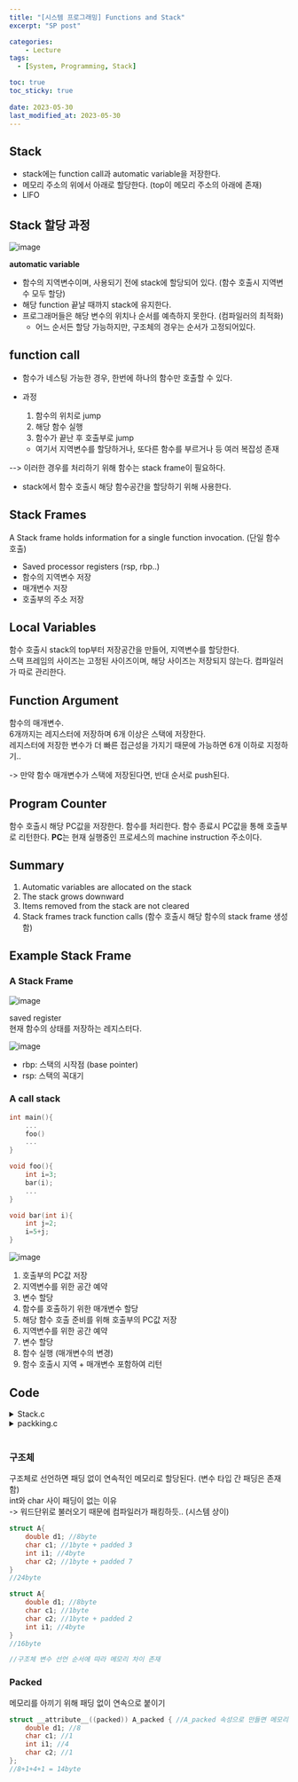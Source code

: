 ```yaml
---
title: "[시스템 프로그래밍] Functions and Stack"
excerpt: "SP post"

categories:
    - Lecture
tags:
  - [System, Programming, Stack]

toc: true
toc_sticky: true
 
date: 2023-05-30
last_modified_at: 2023-05-30
---
```


## Stack
- stack에는 function call과 automatic variable을 저장한다.  
- 메모리 주소의 위에서 아래로 할당한다. (top이 메모리 주소의 아래에 존재)  
- LIFO


## Stack 할당 과정
![image](https://github.com/ssoxong/ssoxong.github.io/assets/112956015/68dcd30f-9c3c-408e-ab64-2c2ebe8a73b6)


**automatic variable**  
- 함수의 지역변수이며, 사용되기 전에 stack에 할당되어 있다. (함수 호출시 지역변수 모두 할당)
- 해당 function 끝날 때까지 stack에 유지한다. 
- 프로그래머들은 해당 변수의 위치나 순서를 예측하지 못한다. (컴파일러의 최적화)
    - 어느 순서든 할당 가능하지만, 구조체의 경우는 순서가 고정되어있다. 

## function call
- 함수가 네스팅 가능한 경우, 한번에 하나의 함수만 호출할 수 있다.

- 과정
    1. 함수의 위치로 jump
    2. 해당 함수 실행
    3. 함수가 끝난 후 호출부로 jump
    - 여기서 지역변수를 할당하거나, 또다른 함수를 부르거나 등 여러 복잡성 존재

--> 이러한 경우를 처리하기 위해 함수는 stack frame이 필요하다.  
- stack에서 함수 호출시 해당 함수공간을 할당하기 위해 사용한다.  

## Stack Frames
A Stack frame holds information for a single function invocation. (단일 함수 호출)
- Saved processor registers (rsp, rbp..)
- 함수의 지역변수 저장
- 매개변수 저장
- 호출부의 주소 저장

## Local Variables
함수 호출시 stack의 top부터 저장공간을 만들어, 지역변수를 할당한다.  
스택 프레임의 사이즈는 고정된 사이즈이며, 해당 사이즈는 저장되지 않는다. 컴파일러가 따로 관리한다. 

## Function Argument
함수의 매개변수.  
6개까지는 레지스터에 저장하며 6개 이상은 스택에 저장한다.   
레지스터에 저장한 변수가 더 빠른 접근성을 가지기 때문에 가능하면 6개 이하로 지정하기..  

-> 만약 함수 매개변수가 스택에 저장된다면, 반대 순서로 push된다. 

## Program Counter
함수 호출시 해당 PC값을 저장한다.
함수를 처리한다.
함수 종료시 PC값을 통해 호출부로 리턴한다. 
**PC**는 현재 실행중인 프로세스의 machine instruction 주소이다. 

## Summary
1. Automatic variables are allocated on the stack
2. The stack grows downward
3. Items removed from the stack are not cleared
4. Stack frames track function calls (함수 호출시 해당 함수의 stack frame 생성함)

## Example Stack Frame
### A Stack Frame
![image](https://github.com/ssoxong/ssoxong.github.io/assets/112956015/4525a18f-6ec7-4fa2-8a66-c48f671887e9)

saved register  
현재 함수의 상태를 저장하는 레지스터다.  

![image](https://github.com/ssoxong/ssoxong.github.io/assets/112956015/b0542f40-4ca4-4794-ad06-361b6fbccec7)


- rbp: 스택의 시작점 (base pointer)
- rsp: 스택의 꼭대기

### A call stack

```c
int main(){
    ...
    foo()
    ...
}

void foo(){
    int i=3;
    bar(i);
    ...
}

void bar(int i){
    int j=2;
    i=5+j;
}
```

![image](https://github.com/ssoxong/ssoxong.github.io/assets/112956015/d1e4c423-5dd3-4c0b-9e67-ddffc860d22c)


1. 호출부의 PC값 저장
2. 지역변수를 위한 공간 예약
3. 변수 할당
4. 함수를 호출하기 위한 매개변수 할당
5. 해당 함수 호출 준비를 위해 호출부의 PC값 저장
6. 지역변수를 위한 공간 예약
7. 변수 할당
8. 함수 실행 (매개변수의 변경)
9. 함수 호출시 지역 + 매개변수 포함하여 리턴

## Code

<details>
<summary>Stack.c</summary>
<div markdown = "1">

<div class = "colorscripter-code" style="color:#f0f0f0;font-family:Consolas, 'Liberation Mono', Menlo, Courier, monospace !important; position:relative !important;overflow:auto"><table class="colorscripter-code-table" style="margin:0;padding:0;border:none;background-color:#272727;border-radius:4px;" cellspacing="0" cellpadding="0"><tr><td style="padding:6px;border-right:2px solid #4f4f4f"><div style="margin:0;padding:0;word-break:normal;text-align:right;color:#aaa;font-family:Consolas, 'Liberation Mono', Menlo, Courier, monospace !important;line-height:130%"><div style="line-height:130%">1</div><div style="line-height:130%">2</div><div style="line-height:130%">3</div><div style="line-height:130%">4</div><div style="line-height:130%">5</div><div style="line-height:130%">6</div><div style="line-height:130%">7</div><div style="line-height:130%">8</div><div style="line-height:130%">9</div><div style="line-height:130%">10</div><div style="line-height:130%">11</div><div style="line-height:130%">12</div><div style="line-height:130%">13</div><div style="line-height:130%">14</div><div style="line-height:130%">15</div><div style="line-height:130%">16</div><div style="line-height:130%">17</div><div style="line-height:130%">18</div><div style="line-height:130%">19</div><div style="line-height:130%">20</div><div style="line-height:130%">21</div><div style="line-height:130%">22</div><div style="line-height:130%">23</div><div style="line-height:130%">24</div><div style="line-height:130%">25</div><div style="line-height:130%">26</div><div style="line-height:130%">27</div><div style="line-height:130%">28</div><div style="line-height:130%">29</div><div style="line-height:130%">30</div><div style="line-height:130%">31</div><div style="line-height:130%">32</div><div style="line-height:130%">33</div><div style="line-height:130%">34</div><div style="line-height:130%">35</div><div style="line-height:130%">36</div><div style="line-height:130%">37</div><div style="line-height:130%">38</div><div style="line-height:130%">39</div><div style="line-height:130%">40</div><div style="line-height:130%">41</div><div style="line-height:130%">42</div><div style="line-height:130%">43</div><div style="line-height:130%">44</div><div style="line-height:130%">45</div><div style="line-height:130%">46</div><div style="line-height:130%">47</div><div style="line-height:130%">48</div><div style="line-height:130%">49</div><div style="line-height:130%">50</div><div style="line-height:130%">51</div><div style="line-height:130%">52</div><div style="line-height:130%">53</div><div style="line-height:130%">54</div><div style="line-height:130%">55</div><div style="line-height:130%">56</div><div style="line-height:130%">57</div><div style="line-height:130%">58</div><div style="line-height:130%">59</div><div style="line-height:130%">60</div><div style="line-height:130%">61</div><div style="line-height:130%">62</div><div style="line-height:130%">63</div><div style="line-height:130%">64</div><div style="line-height:130%">65</div><div style="line-height:130%">66</div><div style="line-height:130%">67</div><div style="line-height:130%">68</div><div style="line-height:130%">69</div><div style="line-height:130%">70</div><div style="line-height:130%">71</div><div style="line-height:130%">72</div><div style="line-height:130%">73</div><div style="line-height:130%">74</div><div style="line-height:130%">75</div><div style="line-height:130%">76</div><div style="line-height:130%">77</div><div style="line-height:130%">78</div><div style="line-height:130%">79</div><div style="line-height:130%">80</div><div style="line-height:130%">81</div><div style="line-height:130%">82</div><div style="line-height:130%">83</div><div style="line-height:130%">84</div><div style="line-height:130%">85</div><div style="line-height:130%">86</div><div style="line-height:130%">87</div><div style="line-height:130%">88</div><div style="line-height:130%">89</div><div style="line-height:130%">90</div><div style="line-height:130%">91</div><div style="line-height:130%">92</div><div style="line-height:130%">93</div><div style="line-height:130%">94</div><div style="line-height:130%">95</div><div style="line-height:130%">96</div><div style="line-height:130%">97</div><div style="line-height:130%">98</div><div style="line-height:130%">99</div><div style="line-height:130%">100</div><div style="line-height:130%">101</div><div style="line-height:130%">102</div><div style="line-height:130%">103</div><div style="line-height:130%">104</div><div style="line-height:130%">105</div><div style="line-height:130%">106</div><div style="line-height:130%">107</div><div style="line-height:130%">108</div><div style="line-height:130%">109</div><div style="line-height:130%">110</div><div style="line-height:130%">111</div><div style="line-height:130%">112</div><div style="line-height:130%">113</div><div style="line-height:130%">114</div><div style="line-height:130%">115</div><div style="line-height:130%">116</div><div style="line-height:130%">117</div><div style="line-height:130%">118</div><div style="line-height:130%">119</div><div style="line-height:130%">120</div><div style="line-height:130%">121</div><div style="line-height:130%">122</div><div style="line-height:130%">123</div><div style="line-height:130%">124</div><div style="line-height:130%">125</div></div></td><td style="padding:6px 0;text-align:left"><div style="margin:0;padding:0;color:#f0f0f0;font-family:Consolas, 'Liberation Mono', Menlo, Courier, monospace !important;line-height:130%"><div style="padding:0 6px; white-space:pre; line-height:130%"><span style="color:#0086b3">#include</span>&nbsp;<span style="color:#aaffaa"></span><span style="color:#ff3399">&lt;</span>stdio.h<span style="color:#aaffaa"></span><span style="color:#ff3399">&gt;</span></div><div style="padding:0 6px; white-space:pre; line-height:130%">&nbsp;</div><div style="padding:0 6px; white-space:pre; line-height:130%"><span style="color:#999999">//&nbsp;size&nbsp;is&nbsp;8,&nbsp;4&nbsp;+&nbsp;1,&nbsp;then&nbsp;round&nbsp;to&nbsp;multiple&nbsp;of&nbsp;4&nbsp;(int's&nbsp;size),</span></div><div style="padding:0 6px; white-space:pre; line-height:130%"><span style="color:#ff3399">struct</span>&nbsp;stu_a&nbsp;{</div><div style="padding:0 6px; white-space:pre; line-height:130%">&nbsp;&nbsp;&nbsp;&nbsp;<span style="color:#4be6fa">int</span>&nbsp;i;&nbsp;<span style="color:#999999">//&nbsp;4&nbsp;bytes</span></div><div style="padding:0 6px; white-space:pre; line-height:130%">&nbsp;&nbsp;&nbsp;&nbsp;<span style="color:#4be6fa">char</span>&nbsp;c;&nbsp;<span style="color:#999999">//&nbsp;1&nbsp;byte</span></div><div style="padding:0 6px; white-space:pre; line-height:130%">&nbsp;&nbsp;&nbsp;&nbsp;<span style="color:#999999">//&nbsp;char&nbsp;pad[3];&nbsp;//&nbsp;3&nbsp;bytes&nbsp;padding</span></div><div style="padding:0 6px; white-space:pre; line-height:130%">};</div><div style="padding:0 6px; white-space:pre; line-height:130%">&nbsp;</div><div style="padding:0 6px; white-space:pre; line-height:130%"><span style="color:#999999">//&nbsp;size&nbsp;is&nbsp;16,&nbsp;8&nbsp;+&nbsp;1,&nbsp;then&nbsp;round&nbsp;to&nbsp;multiple&nbsp;of&nbsp;8&nbsp;(long's&nbsp;size),</span></div><div style="padding:0 6px; white-space:pre; line-height:130%"><span style="color:#ff3399">struct</span>&nbsp;stu_b&nbsp;{</div><div style="padding:0 6px; white-space:pre; line-height:130%">&nbsp;&nbsp;&nbsp;&nbsp;<span style="color:#4be6fa">long</span>&nbsp;l;&nbsp;<span style="color:#999999">//&nbsp;8&nbsp;bytes</span></div><div style="padding:0 6px; white-space:pre; line-height:130%">&nbsp;&nbsp;&nbsp;&nbsp;<span style="color:#4be6fa">char</span>&nbsp;c;&nbsp;<span style="color:#999999">//&nbsp;1&nbsp;byte&nbsp;</span></div><div style="padding:0 6px; white-space:pre; line-height:130%">&nbsp;&nbsp;&nbsp;&nbsp;<span style="color:#999999">//&nbsp;char&nbsp;pad[7];&nbsp;//&nbsp;7&nbsp;bytes&nbsp;padding</span></div><div style="padding:0 6px; white-space:pre; line-height:130%">};</div><div style="padding:0 6px; white-space:pre; line-height:130%">&nbsp;</div><div style="padding:0 6px; white-space:pre; line-height:130%"><span style="color:#999999">//&nbsp;size&nbsp;is&nbsp;24,&nbsp;l&nbsp;need&nbsp;padding&nbsp;by&nbsp;4&nbsp;before&nbsp;it,&nbsp;then&nbsp;round&nbsp;to&nbsp;multiple&nbsp;of&nbsp;8&nbsp;(long's&nbsp;size),</span></div><div style="padding:0 6px; white-space:pre; line-height:130%"><span style="color:#ff3399">struct</span>&nbsp;stu_c&nbsp;{&nbsp;<span style="color:#999999">//가장&nbsp;큰&nbsp;long&nbsp;기준으로&nbsp;allignment&nbsp;(8byte)&nbsp;--&gt;&nbsp;변수&nbsp;선언&nbsp;위치가&nbsp;중요하다다</span></div><div style="padding:0 6px; white-space:pre; line-height:130%">&nbsp;&nbsp;&nbsp;&nbsp;<span style="color:#4be6fa">int</span>&nbsp;i;&nbsp;<span style="color:#999999">//&nbsp;4&nbsp;</span></div><div style="padding:0 6px; white-space:pre; line-height:130%">&nbsp;&nbsp;&nbsp;&nbsp;<span style="color:#999999">//&nbsp;char&nbsp;pad[4];&nbsp;//&nbsp;4&nbsp;bytes&nbsp;padding&nbsp;after&nbsp;int&nbsp;var</span></div><div style="padding:0 6px; white-space:pre; line-height:130%">&nbsp;&nbsp;&nbsp;&nbsp;<span style="color:#4be6fa">long</span>&nbsp;l;&nbsp;<span style="color:#999999">//&nbsp;8</span></div><div style="padding:0 6px; white-space:pre; line-height:130%">&nbsp;&nbsp;&nbsp;&nbsp;<span style="color:#4be6fa">char</span>&nbsp;c;&nbsp;<span style="color:#999999">//&nbsp;1</span></div><div style="padding:0 6px; white-space:pre; line-height:130%">&nbsp;&nbsp;&nbsp;&nbsp;<span style="color:#999999">//&nbsp;char&nbsp;pad[7];&nbsp;//&nbsp;7&nbsp;bytes&nbsp;padding</span></div><div style="padding:0 6px; white-space:pre; line-height:130%">};</div><div style="padding:0 6px; white-space:pre; line-height:130%">&nbsp;</div><div style="padding:0 6px; white-space:pre; line-height:130%"><span style="color:#999999">//&nbsp;size&nbsp;is&nbsp;16,&nbsp;8&nbsp;+&nbsp;4&nbsp;+&nbsp;1,&nbsp;then&nbsp;round&nbsp;to&nbsp;multiple&nbsp;of&nbsp;8&nbsp;(long's&nbsp;size),</span></div><div style="padding:0 6px; white-space:pre; line-height:130%"><span style="color:#ff3399">struct</span>&nbsp;stu_d&nbsp;{</div><div style="padding:0 6px; white-space:pre; line-height:130%">&nbsp;&nbsp;&nbsp;&nbsp;<span style="color:#4be6fa">long</span>&nbsp;l;&nbsp;<span style="color:#999999">//&nbsp;8&nbsp;</span></div><div style="padding:0 6px; white-space:pre; line-height:130%">&nbsp;&nbsp;&nbsp;&nbsp;<span style="color:#4be6fa">int</span>&nbsp;i;&nbsp;<span style="color:#999999">//&nbsp;4</span></div><div style="padding:0 6px; white-space:pre; line-height:130%">&nbsp;&nbsp;&nbsp;&nbsp;<span style="color:#4be6fa">char</span>&nbsp;c;&nbsp;<span style="color:#999999">//&nbsp;1</span></div><div style="padding:0 6px; white-space:pre; line-height:130%">&nbsp;&nbsp;&nbsp;&nbsp;<span style="color:#999999">//&nbsp;char&nbsp;pad[3];</span></div><div style="padding:0 6px; white-space:pre; line-height:130%">};</div><div style="padding:0 6px; white-space:pre; line-height:130%">&nbsp;</div><div style="padding:0 6px; white-space:pre; line-height:130%"><span style="color:#999999">//&nbsp;size&nbsp;is&nbsp;16,&nbsp;8&nbsp;+&nbsp;4&nbsp;+&nbsp;1,&nbsp;then&nbsp;round&nbsp;to&nbsp;multiple&nbsp;of&nbsp;8&nbsp;(double's&nbsp;size),</span></div><div style="padding:0 6px; white-space:pre; line-height:130%"><span style="color:#ff3399">struct</span>&nbsp;stu_e&nbsp;{</div><div style="padding:0 6px; white-space:pre; line-height:130%">&nbsp;&nbsp;&nbsp;&nbsp;<span style="color:#4be6fa">double</span>&nbsp;d;&nbsp;<span style="color:#999999">//&nbsp;8</span></div><div style="padding:0 6px; white-space:pre; line-height:130%">&nbsp;&nbsp;&nbsp;&nbsp;<span style="color:#4be6fa">int</span>&nbsp;i;&nbsp;<span style="color:#999999">//&nbsp;4</span></div><div style="padding:0 6px; white-space:pre; line-height:130%">&nbsp;&nbsp;&nbsp;&nbsp;<span style="color:#4be6fa">char</span>&nbsp;c;&nbsp;<span style="color:#999999">//&nbsp;1</span></div><div style="padding:0 6px; white-space:pre; line-height:130%">&nbsp;&nbsp;&nbsp;&nbsp;<span style="color:#999999">//&nbsp;char&nbsp;pad&nbsp;[3];</span></div><div style="padding:0 6px; white-space:pre; line-height:130%">};</div><div style="padding:0 6px; white-space:pre; line-height:130%">&nbsp;</div><div style="padding:0 6px; white-space:pre; line-height:130%"><span style="color:#999999">//&nbsp;size&nbsp;is&nbsp;24,&nbsp;d&nbsp;need&nbsp;align&nbsp;to&nbsp;8,&nbsp;then&nbsp;round&nbsp;to&nbsp;multiple&nbsp;of&nbsp;8&nbsp;(double's&nbsp;size),</span></div><div style="padding:0 6px; white-space:pre; line-height:130%"><span style="color:#ff3399">struct</span>&nbsp;stu_f&nbsp;{</div><div style="padding:0 6px; white-space:pre; line-height:130%">&nbsp;&nbsp;&nbsp;&nbsp;<span style="color:#4be6fa">int</span>&nbsp;i;&nbsp;<span style="color:#999999">//&nbsp;4</span></div><div style="padding:0 6px; white-space:pre; line-height:130%">&nbsp;&nbsp;&nbsp;&nbsp;<span style="color:#999999">//&nbsp;char&nbsp;pad[4];</span></div><div style="padding:0 6px; white-space:pre; line-height:130%">&nbsp;&nbsp;&nbsp;&nbsp;<span style="color:#4be6fa">double</span>&nbsp;d;&nbsp;<span style="color:#999999">//&nbsp;8</span></div><div style="padding:0 6px; white-space:pre; line-height:130%">&nbsp;&nbsp;&nbsp;&nbsp;<span style="color:#4be6fa">char</span>&nbsp;c;&nbsp;<span style="color:#999999">//&nbsp;1</span></div><div style="padding:0 6px; white-space:pre; line-height:130%">&nbsp;&nbsp;&nbsp;&nbsp;<span style="color:#999999">//&nbsp;char&nbsp;pad[7];</span></div><div style="padding:0 6px; white-space:pre; line-height:130%">};</div><div style="padding:0 6px; white-space:pre; line-height:130%">&nbsp;</div><div style="padding:0 6px; white-space:pre; line-height:130%"><span style="color:#999999">//&nbsp;size&nbsp;is&nbsp;4,</span></div><div style="padding:0 6px; white-space:pre; line-height:130%"><span style="color:#ff3399">struct</span>&nbsp;stu_g&nbsp;{</div><div style="padding:0 6px; white-space:pre; line-height:130%">&nbsp;&nbsp;&nbsp;&nbsp;<span style="color:#4be6fa">int</span>&nbsp;i;&nbsp;<span style="color:#999999">//4</span></div><div style="padding:0 6px; white-space:pre; line-height:130%">};</div><div style="padding:0 6px; white-space:pre; line-height:130%">&nbsp;</div><div style="padding:0 6px; white-space:pre; line-height:130%"><span style="color:#999999">//&nbsp;size&nbsp;is&nbsp;8,</span></div><div style="padding:0 6px; white-space:pre; line-height:130%"><span style="color:#ff3399">struct</span>&nbsp;stu_h&nbsp;{</div><div style="padding:0 6px; white-space:pre; line-height:130%">&nbsp;&nbsp;&nbsp;&nbsp;<span style="color:#4be6fa">long</span>&nbsp;l;&nbsp;<span style="color:#999999">//&nbsp;8</span></div><div style="padding:0 6px; white-space:pre; line-height:130%">};</div><div style="padding:0 6px; white-space:pre; line-height:130%">&nbsp;</div><div style="padding:0 6px; white-space:pre; line-height:130%"><span style="color:#999999">//&nbsp;test&nbsp;-&nbsp;padding&nbsp;within&nbsp;a&nbsp;single&nbsp;struct,&nbsp;실제&nbsp;스택에&nbsp;들어간&nbsp;주소</span></div><div style="padding:0 6px; white-space:pre; line-height:130%"><span style="color:#4be6fa">int</span>&nbsp;test_struct_padding()&nbsp;{</div><div style="padding:0 6px; white-space:pre; line-height:130%">&nbsp;&nbsp;&nbsp;&nbsp;<span style="color:#4be6fa">printf</span>(<span style="color:#ffd500">"구조체&nbsp;size\n"</span>);</div><div style="padding:0 6px; white-space:pre; line-height:130%">&nbsp;&nbsp;&nbsp;&nbsp;<span style="color:#4be6fa">printf</span>(<span style="color:#ffd500">"%s:&nbsp;%ld\n"</span>,&nbsp;<span style="color:#ffd500">"stu_a"</span>,&nbsp;<span style="color:#ff3399">sizeof</span>(<span style="color:#ff3399">struct</span>&nbsp;stu_a));</div><div style="padding:0 6px; white-space:pre; line-height:130%">&nbsp;&nbsp;&nbsp;&nbsp;<span style="color:#4be6fa">printf</span>(<span style="color:#ffd500">"%s:&nbsp;%ld\n"</span>,&nbsp;<span style="color:#ffd500">"stu_b"</span>,&nbsp;<span style="color:#ff3399">sizeof</span>(<span style="color:#ff3399">struct</span>&nbsp;stu_b));</div><div style="padding:0 6px; white-space:pre; line-height:130%">&nbsp;&nbsp;&nbsp;&nbsp;<span style="color:#4be6fa">printf</span>(<span style="color:#ffd500">"%s:&nbsp;%ld\n"</span>,&nbsp;<span style="color:#ffd500">"stu_c"</span>,&nbsp;<span style="color:#ff3399">sizeof</span>(<span style="color:#ff3399">struct</span>&nbsp;stu_c));</div><div style="padding:0 6px; white-space:pre; line-height:130%">&nbsp;&nbsp;&nbsp;&nbsp;<span style="color:#4be6fa">printf</span>(<span style="color:#ffd500">"%s:&nbsp;%ld\n"</span>,&nbsp;<span style="color:#ffd500">"stu_d"</span>,&nbsp;<span style="color:#ff3399">sizeof</span>(<span style="color:#ff3399">struct</span>&nbsp;stu_d));</div><div style="padding:0 6px; white-space:pre; line-height:130%">&nbsp;&nbsp;&nbsp;&nbsp;<span style="color:#4be6fa">printf</span>(<span style="color:#ffd500">"%s:&nbsp;%ld\n"</span>,&nbsp;<span style="color:#ffd500">"stu_e"</span>,&nbsp;<span style="color:#ff3399">sizeof</span>(<span style="color:#ff3399">struct</span>&nbsp;stu_e));</div><div style="padding:0 6px; white-space:pre; line-height:130%">&nbsp;&nbsp;&nbsp;&nbsp;<span style="color:#4be6fa">printf</span>(<span style="color:#ffd500">"%s:&nbsp;%ld\n"</span>,&nbsp;<span style="color:#ffd500">"stu_f"</span>,&nbsp;<span style="color:#ff3399">sizeof</span>(<span style="color:#ff3399">struct</span>&nbsp;stu_f));</div><div style="padding:0 6px; white-space:pre; line-height:130%">&nbsp;</div><div style="padding:0 6px; white-space:pre; line-height:130%">&nbsp;&nbsp;&nbsp;&nbsp;<span style="color:#4be6fa">printf</span>(<span style="color:#ffd500">"%s:&nbsp;%ld\n"</span>,&nbsp;<span style="color:#ffd500">"stu_g"</span>,&nbsp;<span style="color:#ff3399">sizeof</span>(<span style="color:#ff3399">struct</span>&nbsp;stu_g));</div><div style="padding:0 6px; white-space:pre; line-height:130%">&nbsp;&nbsp;&nbsp;&nbsp;<span style="color:#4be6fa">printf</span>(<span style="color:#ffd500">"%s:&nbsp;%ld\n"</span>,&nbsp;<span style="color:#ffd500">"stu_h"</span>,&nbsp;<span style="color:#ff3399">sizeof</span>(<span style="color:#ff3399">struct</span>&nbsp;stu_h));</div><div style="padding:0 6px; white-space:pre; line-height:130%">&nbsp;</div><div style="padding:0 6px; white-space:pre; line-height:130%">&nbsp;&nbsp;&nbsp;&nbsp;<span style="color:#ff3399">return</span>&nbsp;<span style="color:#c10aff">0</span>;</div><div style="padding:0 6px; white-space:pre; line-height:130%">}</div><div style="padding:0 6px; white-space:pre; line-height:130%">&nbsp;</div><div style="padding:0 6px; white-space:pre; line-height:130%"><span style="color:#999999">//&nbsp;test&nbsp;-&nbsp;address&nbsp;of&nbsp;struct,</span></div><div style="padding:0 6px; white-space:pre; line-height:130%">
<span style="color:#4be6fa">int</span>&nbsp;test_struct_address()&nbsp;{</div><div style="padding:0 6px; white-space:pre; line-height:130%">&nbsp;&nbsp;&nbsp;&nbsp;<span style="color:#4be6fa">printf</span>(<span style="color:#ffd500">"\n구조체&nbsp;주소\n"</span>);</div><div style="padding:0 6px; white-space:pre; line-height:130%">&nbsp;&nbsp;&nbsp;&nbsp;<span style="color:#4be6fa">printf</span>(<span style="color:#ffd500">"%s:&nbsp;%ld\n"</span>,&nbsp;<span style="color:#ffd500">"stu_g"</span>,&nbsp;<span style="color:#ff3399">sizeof</span>(<span style="color:#ff3399">struct</span>&nbsp;stu_g));</div><div style="padding:0 6px; white-space:pre; line-height:130%">&nbsp;&nbsp;&nbsp;&nbsp;<span style="color:#4be6fa">printf</span>(<span style="color:#ffd500">"%s:&nbsp;%ld\n"</span>,&nbsp;<span style="color:#ffd500">"stu_h"</span>,&nbsp;<span style="color:#ff3399">sizeof</span>(<span style="color:#ff3399">struct</span>&nbsp;stu_h));</div><div style="padding:0 6px; white-space:pre; line-height:130%">&nbsp;&nbsp;&nbsp;&nbsp;<span style="color:#4be6fa">printf</span>(<span style="color:#ffd500">"%s:&nbsp;%ld\n"</span>,&nbsp;<span style="color:#ffd500">"stu_f"</span>,&nbsp;<span style="color:#ff3399">sizeof</span>(<span style="color:#ff3399">struct</span>&nbsp;stu_f));</div><div style="padding:0 6px; white-space:pre; line-height:130%">&nbsp;</div><div style="padding:0 6px; white-space:pre; line-height:130%">&nbsp;&nbsp;&nbsp;&nbsp;<span style="color:#ff3399">struct</span>&nbsp;stu_g&nbsp;g;</div><div style="padding:0 6px; white-space:pre; line-height:130%">&nbsp;&nbsp;&nbsp;&nbsp;<span style="color:#ff3399">struct</span>&nbsp;stu_h&nbsp;h;</div><div style="padding:0 6px; white-space:pre; line-height:130%">&nbsp;&nbsp;&nbsp;&nbsp;<span style="color:#ff3399">struct</span>&nbsp;stu_f&nbsp;f1;</div><div style="padding:0 6px; white-space:pre; line-height:130%">&nbsp;&nbsp;&nbsp;&nbsp;<span style="color:#ff3399">struct</span>&nbsp;stu_f&nbsp;f2;</div><div style="padding:0 6px; white-space:pre; line-height:130%">&nbsp;&nbsp;&nbsp;&nbsp;<span style="color:#4be6fa">int</span>&nbsp;x&nbsp;<span style="color:#aaffaa"></span><span style="color:#ff3399">=</span>&nbsp;<span style="color:#c10aff">1</span>;</div><div style="padding:0 6px; white-space:pre; line-height:130%">&nbsp;&nbsp;&nbsp;&nbsp;<span style="color:#4be6fa">long</span>&nbsp;y&nbsp;<span style="color:#aaffaa"></span><span style="color:#ff3399">=</span>&nbsp;<span style="color:#c10aff">1</span>;</div><div style="padding:0 6px; white-space:pre; line-height:130%">&nbsp;</div><div style="padding:0 6px; white-space:pre; line-height:130%">&nbsp;&nbsp;&nbsp;&nbsp;<span style="color:#4be6fa">printf</span>(<span style="color:#ffd500">"address&nbsp;of&nbsp;%s:&nbsp;%p\n"</span>,&nbsp;<span style="color:#ffd500">"g"</span>,&nbsp;<span style="color:#aaffaa"></span><span style="color:#ff3399">&amp;</span>g);</div><div style="padding:0 6px; white-space:pre; line-height:130%">&nbsp;&nbsp;&nbsp;&nbsp;<span style="color:#4be6fa">printf</span>(<span style="color:#ffd500">"address&nbsp;of&nbsp;%s:&nbsp;%p\n"</span>,&nbsp;<span style="color:#ffd500">"h"</span>,&nbsp;<span style="color:#aaffaa"></span><span style="color:#ff3399">&amp;</span>h);</div><div style="padding:0 6px; white-space:pre; line-height:130%">&nbsp;&nbsp;&nbsp;&nbsp;<span style="color:#4be6fa">printf</span>(<span style="color:#ffd500">"address&nbsp;of&nbsp;%s:&nbsp;%p\n"</span>,&nbsp;<span style="color:#ffd500">"f1"</span>,&nbsp;<span style="color:#aaffaa"></span><span style="color:#ff3399">&amp;</span>f1);</div><div style="padding:0 6px; white-space:pre; line-height:130%">&nbsp;&nbsp;&nbsp;&nbsp;<span style="color:#4be6fa">printf</span>(<span style="color:#ffd500">"address&nbsp;of&nbsp;%s:&nbsp;%p\n"</span>,&nbsp;<span style="color:#ffd500">"f2"</span>,&nbsp;<span style="color:#aaffaa"></span><span style="color:#ff3399">&amp;</span>f2);</div><div style="padding:0 6px; white-space:pre; line-height:130%">&nbsp;&nbsp;&nbsp;&nbsp;<span style="color:#4be6fa">printf</span>(<span style="color:#ffd500">"address&nbsp;of&nbsp;%s:&nbsp;%p\n"</span>,&nbsp;<span style="color:#ffd500">"x"</span>,&nbsp;<span style="color:#aaffaa"></span><span style="color:#ff3399">&amp;</span>x);</div><div style="padding:0 6px; white-space:pre; line-height:130%">&nbsp;&nbsp;&nbsp;&nbsp;<span style="color:#4be6fa">printf</span>(<span style="color:#ffd500">"address&nbsp;of&nbsp;%s:&nbsp;%p\n"</span>,&nbsp;<span style="color:#ffd500">"y"</span>,&nbsp;<span style="color:#aaffaa"></span><span style="color:#ff3399">&amp;</span>y);</div><div style="padding:0 6px; white-space:pre; line-height:130%">&nbsp;</div><div style="padding:0 6px; white-space:pre; line-height:130%">&nbsp;&nbsp;&nbsp;&nbsp;<span style="color:#999999">//&nbsp;g&nbsp;is&nbsp;only&nbsp;4&nbsp;bytes&nbsp;itself,&nbsp;but&nbsp;distance&nbsp;to&nbsp;next&nbsp;struct&nbsp;is&nbsp;16&nbsp;bytes(on&nbsp;64&nbsp;bit&nbsp;system)&nbsp;or&nbsp;8&nbsp;bytes(on&nbsp;32&nbsp;bit&nbsp;system),</span></div><div style="padding:0 6px; white-space:pre; line-height:130%">&nbsp;&nbsp;&nbsp;&nbsp;<span style="color:#4be6fa">printf</span>(<span style="color:#ffd500">"space&nbsp;between&nbsp;%s&nbsp;and&nbsp;%s:&nbsp;%ld\n"</span>,&nbsp;<span style="color:#ffd500">"g"</span>,&nbsp;<span style="color:#ffd500">"h"</span>,&nbsp;(<span style="color:#4be6fa">long</span>)(<span style="color:#aaffaa"></span><span style="color:#ff3399">&amp;</span>h)&nbsp;<span style="color:#aaffaa"></span><span style="color:#ff3399">-</span>&nbsp;(<span style="color:#4be6fa">long</span>)(<span style="color:#aaffaa"></span><span style="color:#ff3399">&amp;</span>g));</div><div style="padding:0 6px; white-space:pre; line-height:130%">&nbsp;</div><div style="padding:0 6px; white-space:pre; line-height:130%">&nbsp;&nbsp;&nbsp;&nbsp;<span style="color:#999999">//&nbsp;h&nbsp;is&nbsp;only&nbsp;8&nbsp;bytes&nbsp;itself,&nbsp;but&nbsp;distance&nbsp;to&nbsp;next&nbsp;struct&nbsp;is&nbsp;16&nbsp;bytes(on&nbsp;64&nbsp;bit&nbsp;system)&nbsp;or&nbsp;8&nbsp;bytes(on&nbsp;32&nbsp;bit&nbsp;system),</span></div><div style="padding:0 6px; white-space:pre; line-height:130%">&nbsp;&nbsp;&nbsp;&nbsp;<span style="color:#4be6fa">printf</span>(<span style="color:#ffd500">"space&nbsp;between&nbsp;%s&nbsp;and&nbsp;%s:&nbsp;%ld\n"</span>,&nbsp;<span style="color:#ffd500">"h"</span>,&nbsp;<span style="color:#ffd500">"f1"</span>,&nbsp;(<span style="color:#4be6fa">long</span>)(<span style="color:#aaffaa"></span><span style="color:#ff3399">&amp;</span>f1)&nbsp;<span style="color:#aaffaa"></span><span style="color:#ff3399">-</span>&nbsp;(<span style="color:#4be6fa">long</span>)(<span style="color:#aaffaa"></span><span style="color:#ff3399">&amp;</span>h));</div><div style="padding:0 6px; white-space:pre; line-height:130%">&nbsp;</div><div style="padding:0 6px; white-space:pre; line-height:130%">&nbsp;&nbsp;&nbsp;&nbsp;<span style="color:#999999">//&nbsp;f1&nbsp;is&nbsp;only&nbsp;24&nbsp;bytes&nbsp;itself,&nbsp;but&nbsp;distance&nbsp;to&nbsp;next&nbsp;struct&nbsp;is&nbsp;32&nbsp;bytes(on&nbsp;64&nbsp;bit&nbsp;system)&nbsp;or&nbsp;24&nbsp;bytes(on&nbsp;32&nbsp;bit&nbsp;system),</span></div><div style="padding:0 6px; white-space:pre; line-height:130%">&nbsp;&nbsp;&nbsp;&nbsp;<span style="color:#4be6fa">printf</span>(<span style="color:#ffd500">"space&nbsp;between&nbsp;%s&nbsp;and&nbsp;%s:&nbsp;%ld\n"</span>,&nbsp;<span style="color:#ffd500">"f1"</span>,&nbsp;<span style="color:#ffd500">"f2"</span>,&nbsp;(<span style="color:#4be6fa">long</span>)(<span style="color:#aaffaa"></span><span style="color:#ff3399">&amp;</span>f2)&nbsp;<span style="color:#aaffaa"></span><span style="color:#ff3399">-</span>&nbsp;(<span style="color:#4be6fa">long</span>)(<span style="color:#aaffaa"></span><span style="color:#ff3399">&amp;</span>f1));</div><div style="padding:0 6px; white-space:pre; line-height:130%">&nbsp;</div><div style="padding:0 6px; white-space:pre; line-height:130%">&nbsp;&nbsp;&nbsp;&nbsp;<span style="color:#999999">//&nbsp;x&nbsp;is&nbsp;not&nbsp;a&nbsp;struct,&nbsp;and&nbsp;it&nbsp;reuse&nbsp;those&nbsp;empty&nbsp;space&nbsp;between&nbsp;structs,&nbsp;which&nbsp;exists&nbsp;due&nbsp;to&nbsp;padding,&nbsp;e.g&nbsp;between&nbsp;g&nbsp;&amp;&nbsp;h,</span></div><div style="padding:0 6px; white-space:pre; line-height:130%">&nbsp;&nbsp;&nbsp;&nbsp;<span style="color:#4be6fa">printf</span>(<span style="color:#ffd500">"space&nbsp;between&nbsp;%s&nbsp;and&nbsp;%s:&nbsp;%ld\n"</span>,&nbsp;<span style="color:#ffd500">"x"</span>,&nbsp;<span style="color:#ffd500">"f2"</span>,&nbsp;(<span style="color:#4be6fa">long</span>)(<span style="color:#aaffaa"></span><span style="color:#ff3399">&amp;</span>x)&nbsp;<span style="color:#aaffaa"></span><span style="color:#ff3399">-</span>&nbsp;(<span style="color:#4be6fa">long</span>)(<span style="color:#aaffaa"></span><span style="color:#ff3399">&amp;</span>f2));</div><div style="padding:0 6px; white-space:pre; line-height:130%">&nbsp;&nbsp;&nbsp;&nbsp;<span style="color:#4be6fa">printf</span>(<span style="color:#ffd500">"space&nbsp;between&nbsp;%s&nbsp;and&nbsp;%s:&nbsp;%ld\n"</span>,&nbsp;<span style="color:#ffd500">"g"</span>,&nbsp;<span style="color:#ffd500">"x"</span>,&nbsp;(<span style="color:#4be6fa">long</span>)(<span style="color:#aaffaa"></span><span style="color:#ff3399">&amp;</span>x)&nbsp;<span style="color:#aaffaa"></span><span style="color:#ff3399">-</span>&nbsp;(<span style="color:#4be6fa">long</span>)(<span style="color:#aaffaa"></span><span style="color:#ff3399">&amp;</span>g));</div><div style="padding:0 6px; white-space:pre; line-height:130%">&nbsp;</div><div style="padding:0 6px; white-space:pre; line-height:130%">&nbsp;&nbsp;&nbsp;&nbsp;<span style="color:#999999">//&nbsp;y&nbsp;is&nbsp;not&nbsp;a&nbsp;struct,&nbsp;and&nbsp;it&nbsp;reuse&nbsp;those&nbsp;empty&nbsp;space&nbsp;between&nbsp;structs,&nbsp;which&nbsp;exists&nbsp;due&nbsp;to&nbsp;padding,&nbsp;e.g&nbsp;between&nbsp;h&nbsp;&amp;&nbsp;f1,</span></div><div style="padding:0 6px; white-space:pre; line-height:130%">&nbsp;&nbsp;&nbsp;&nbsp;<span style="color:#4be6fa">printf</span>(<span style="color:#ffd500">"space&nbsp;between&nbsp;%s&nbsp;and&nbsp;%s:&nbsp;%ld\n"</span>,&nbsp;<span style="color:#ffd500">"x"</span>,&nbsp;<span style="color:#ffd500">"y"</span>,&nbsp;(<span style="color:#4be6fa">long</span>)(<span style="color:#aaffaa"></span><span style="color:#ff3399">&amp;</span>y)&nbsp;<span style="color:#aaffaa"></span><span style="color:#ff3399">-</span>&nbsp;(<span style="color:#4be6fa">long</span>)(<span style="color:#aaffaa"></span><span style="color:#ff3399">&amp;</span>x));</div><div style="padding:0 6px; white-space:pre; line-height:130%">&nbsp;&nbsp;&nbsp;&nbsp;<span style="color:#4be6fa">printf</span>(<span style="color:#ffd500">"space&nbsp;between&nbsp;%s&nbsp;and&nbsp;%s:&nbsp;%ld\n"</span>,&nbsp;<span style="color:#ffd500">"h"</span>,&nbsp;<span style="color:#ffd500">"y"</span>,&nbsp;(<span style="color:#4be6fa">long</span>)(<span style="color:#aaffaa"></span><span style="color:#ff3399">&amp;</span>y)&nbsp;<span style="color:#aaffaa"></span><span style="color:#ff3399">-</span>&nbsp;(<span style="color:#4be6fa">long</span>)(<span style="color:#aaffaa"></span><span style="color:#ff3399">&amp;</span>h));</div><div style="padding:0 6px; white-space:pre; line-height:130%">&nbsp;</div><div style="padding:0 6px; white-space:pre; line-height:130%">&nbsp;&nbsp;&nbsp;&nbsp;<span style="color:#ff3399">return</span>&nbsp;<span style="color:#c10aff">0</span>;</div><div style="padding:0 6px; white-space:pre; line-height:130%">}</div><div style="padding:0 6px; white-space:pre; line-height:130%">&nbsp;</div><div style="padding:0 6px; white-space:pre; line-height:130%"><span style="color:#4be6fa">int</span>&nbsp;main(<span style="color:#4be6fa">int</span>&nbsp;argc,&nbsp;<span style="color:#4be6fa">char</span>&nbsp;<span style="color:#aaffaa"></span><span style="color:#ff3399">*</span>&nbsp;argv[])&nbsp;{</div><div style="padding:0 6px; white-space:pre; line-height:130%">&nbsp;&nbsp;&nbsp;&nbsp;test_struct_padding();</div><div style="padding:0 6px; white-space:pre; line-height:130%">&nbsp;&nbsp;&nbsp;&nbsp;test_struct_address();</div><div style="padding:0 6px; white-space:pre; line-height:130%">&nbsp;</div><div style="padding:0 6px; white-space:pre; line-height:130%">&nbsp;&nbsp;&nbsp;&nbsp;<span style="color:#ff3399">return</span>&nbsp;<span style="color:#c10aff">0</span>;</div><div style="padding:0 6px; white-space:pre; line-height:130%">}</div><div style="padding:0 6px; white-space:pre; line-height:130%">&nbsp;</div><div style="padding:0 6px; white-space:pre; line-height:130%">&nbsp;</div></div><div style="text-align:right;margin-top:-13px;margin-right:5px;font-size:9px;font-style:italic"><a href="http://colorscripter.com/info#e" target="_blank" style="color:#4f4f4ftext-decoration:none">Colored by Color Scripter</a></div></td><td style="vertical-align:bottom;padding:0 2px 4px 0"><a href="http://colorscripter.com/info#e" target="_blank" style="text-decoration:none;color:white"><span style="font-size:9px;word-break:normal;background-color:#4f4f4f;color:white;border-radius:10px;padding:1px">cs</span></a></td></tr></table></div>

![image](https://github.com/ssoxong/ssoxong.github.io/assets/112956015/4b8bbdfd-5323-4d75-a75b-5fca11255c83)


</div>
</details>

<details>
<summary>packking.c</summary>
<div markdown="1">

<div class="colorscripter-code" style="color:#f0f0f0;font-family:Consolas, 'Liberation Mono', Menlo, Courier, monospace !important; position:relative !important;overflow:auto"><table class="colorscripter-code-table" style="margin:0;padding:0;border:none;background-color:#272727;border-radius:4px;" cellspacing="0" cellpadding="0"><tr><td style="padding:6px;border-right:2px solid #4f4f4f"><div style="margin:0;padding:0;word-break:normal;text-align:right;color:#aaa;font-family:Consolas, 'Liberation Mono', Menlo, Courier, monospace !important;line-height:130%"><div style="line-height:130%">1</div><div style="line-height:130%">2</div><div style="line-height:130%">3</div><div style="line-height:130%">4</div><div style="line-height:130%">5</div><div style="line-height:130%">6</div><div style="line-height:130%">7</div><div style="line-height:130%">8</div><div style="line-height:130%">9</div><div style="line-height:130%">10</div><div style="line-height:130%">11</div><div style="line-height:130%">12</div><div style="line-height:130%">13</div><div style="line-height:130%">14</div><div style="line-height:130%">15</div><div style="line-height:130%">16</div><div style="line-height:130%">17</div><div style="line-height:130%">18</div><div style="line-height:130%">19</div><div style="line-height:130%">20</div><div style="line-height:130%">21</div><div style="line-height:130%">22</div><div style="line-height:130%">23</div><div style="line-height:130%">24</div><div style="line-height:130%">25</div><div style="line-height:130%">26</div><div style="line-height:130%">27</div><div style="line-height:130%">28</div><div style="line-height:130%">29</div><div style="line-height:130%">30</div><div style="line-height:130%">31</div><div style="line-height:130%">32</div><div style="line-height:130%">33</div><div style="line-height:130%">34</div><div style="line-height:130%">35</div><div style="line-height:130%">36</div><div style="line-height:130%">37</div><div style="line-height:130%">38</div><div style="line-height:130%">39</div><div style="line-height:130%">40</div><div style="line-height:130%">41</div><div style="line-height:130%">42</div><div style="line-height:130%">43</div><div style="line-height:130%">44</div><div style="line-height:130%">45</div><div style="line-height:130%">46</div><div style="line-height:130%">47</div><div style="line-height:130%">48</div><div style="line-height:130%">49</div><div style="line-height:130%">50</div></div></td><td style="padding:6px 0;text-align:left"><div style="margin:0;padding:0;color:#f0f0f0;font-family:Consolas, 'Liberation Mono', Menlo, Courier, monospace !important;line-height:130%"><div style="padding:0 6px; white-space:pre; line-height:130%"><span style="color:#0086b3">#include</span>&nbsp;<span style="color:#aaffaa"></span><span style="color:#ff3399">&lt;</span>stdio.h<span style="color:#aaffaa"></span><span style="color:#ff3399">&gt;</span></div><div style="padding:0 6px; white-space:pre; line-height:130%"><span style="color:#999999">//#pragma&nbsp;pack(1)</span></div><div style="padding:0 6px; white-space:pre; line-height:130%">&nbsp;</div><div style="padding:0 6px; white-space:pre; line-height:130%"><span style="color:#ff3399">struct</span>&nbsp;A&nbsp;{&nbsp;<span style="color:#999999">//8byte&nbsp;맞춤</span></div><div style="padding:0 6px; white-space:pre; line-height:130%">&nbsp;&nbsp;&nbsp;&nbsp;<span style="color:#4be6fa">double</span>&nbsp;d1;&nbsp;</div><div style="padding:0 6px; white-space:pre; line-height:130%">&nbsp;&nbsp;&nbsp;&nbsp;<span style="color:#4be6fa">char</span>&nbsp;c1;&nbsp;<span style="color:#999999">//1,&nbsp;pad&nbsp;3&nbsp;//pad&nbsp;7</span></div><div style="padding:0 6px; white-space:pre; line-height:130%">&nbsp;&nbsp;&nbsp;&nbsp;<span style="color:#4be6fa">int</span>&nbsp;i1;<span style="color:#999999">//&nbsp;4&nbsp;//pad&nbsp;4&nbsp;--&gt;&nbsp;도&nbsp;가능하나&nbsp;컴파일러는&nbsp;c1,&nbsp;i1패킹한듯&nbsp;/&nbsp;워드단위로&nbsp;불러오니까&nbsp;..</span></div><div style="padding:0 6px; white-space:pre; line-height:130%">&nbsp;&nbsp;&nbsp;&nbsp;<span style="color:#4be6fa">char</span>&nbsp;c2;<span style="color:#999999">//1,&nbsp;pad&nbsp;7</span></div><div style="padding:0 6px; white-space:pre; line-height:130%">&nbsp;</div><div style="padding:0 6px; white-space:pre; line-height:130%">&nbsp;&nbsp;&nbsp;&nbsp;<span style="color:#999999">//&nbsp;double,&nbsp;char,&nbsp;char,&nbsp;int&nbsp;순서로&nbsp;선언하면&nbsp;16byte.&nbsp;char+char+2+int&nbsp;=&gt;&nbsp;8</span></div><div style="padding:0 6px; white-space:pre; line-height:130%">};</div><div style="padding:0 6px; white-space:pre; line-height:130%">&nbsp;</div><div style="padding:0 6px; white-space:pre; line-height:130%">&nbsp;</div><div style="padding:0 6px; white-space:pre; line-height:130%"><span style="color:#ff3399">struct</span>&nbsp;__attribute__((packed))&nbsp;A_packed&nbsp;{&nbsp;<span style="color:#999999">//A_packed&nbsp;속성으로&nbsp;만들면&nbsp;메모리&nbsp;아끼기</span></div><div style="padding:0 6px; white-space:pre; line-height:130%">&nbsp;&nbsp;&nbsp;&nbsp;<span style="color:#4be6fa">double</span>&nbsp;d1;&nbsp;&nbsp;</div><div style="padding:0 6px; white-space:pre; line-height:130%">&nbsp;&nbsp;&nbsp;&nbsp;<span style="color:#4be6fa">char</span>&nbsp;c1;&nbsp;&nbsp;&nbsp;&nbsp;</div><div style="padding:0 6px; white-space:pre; line-height:130%">&nbsp;&nbsp;&nbsp;&nbsp;<span style="color:#4be6fa">int</span>&nbsp;i1;</div><div style="padding:0 6px; white-space:pre; line-height:130%">&nbsp;&nbsp;&nbsp;&nbsp;<span style="color:#4be6fa">char</span>&nbsp;c2;</div><div style="padding:0 6px; white-space:pre; line-height:130%">};</div><div style="padding:0 6px; white-space:pre; line-height:130%">&nbsp;</div><div style="padding:0 6px; white-space:pre; line-height:130%"><span style="color:#4be6fa">int</span>&nbsp;main()</div><div style="padding:0 6px; white-space:pre; line-height:130%">{</div><div style="padding:0 6px; white-space:pre; line-height:130%">&nbsp;&nbsp;&nbsp;&nbsp;<span style="color:#ff3399">struct</span>&nbsp;A&nbsp;a;</div><div style="padding:0 6px; white-space:pre; line-height:130%">&nbsp;&nbsp;&nbsp;&nbsp;<span style="color:#ff3399">struct</span>&nbsp;A_packed&nbsp;a_p[<span style="color:#c10aff">1</span>];</div><div style="padding:0 6px; white-space:pre; line-height:130%">&nbsp;&nbsp;&nbsp;&nbsp;<span style="color:#999999">//struct&nbsp;A_packed&nbsp;a_p[2];&nbsp;//두개가&nbsp;완전히&nbsp;붙어있음(packing)&nbsp;-&nbsp;c&nbsp;compiler&nbsp;default&nbsp;=&nbsp;nonpacking</span></div><div style="padding:0 6px; white-space:pre; line-height:130%">&nbsp;&nbsp;&nbsp;&nbsp;</div><div style="padding:0 6px; white-space:pre; line-height:130%">&nbsp;&nbsp;&nbsp;&nbsp;</div><div style="padding:0 6px; white-space:pre; line-height:130%">&nbsp;&nbsp;&nbsp;&nbsp;<span style="color:#4be6fa">printf</span>(<span style="color:#ffd500">"sizeof&nbsp;A&nbsp;=&nbsp;%ld\n"</span>,&nbsp;<span style="color:#ff3399">sizeof</span>(a));</div><div style="padding:0 6px; white-space:pre; line-height:130%">&nbsp;&nbsp;&nbsp;&nbsp;<span style="color:#4be6fa">printf</span>(<span style="color:#ffd500">"address&nbsp;of&nbsp;a.d1&nbsp;=&nbsp;%08x\n"</span>,&nbsp;<span style="color:#aaffaa"></span><span style="color:#ff3399">&amp;</span>a.d1);</div><div style="padding:0 6px; white-space:pre; line-height:130%">&nbsp;&nbsp;&nbsp;&nbsp;<span style="color:#4be6fa">printf</span>(<span style="color:#ffd500">"address&nbsp;of&nbsp;a.c1&nbsp;=&nbsp;%08x\n"</span>,&nbsp;<span style="color:#aaffaa"></span><span style="color:#ff3399">&amp;</span>a.c1);</div><div style="padding:0 6px; white-space:pre; line-height:130%">&nbsp;&nbsp;&nbsp;&nbsp;<span style="color:#4be6fa">printf</span>(<span style="color:#ffd500">"address&nbsp;of&nbsp;a.i1&nbsp;=&nbsp;%08x\n"</span>,&nbsp;<span style="color:#aaffaa"></span><span style="color:#ff3399">&amp;</span>a.i1);</div><div style="padding:0 6px; white-space:pre; line-height:130%">&nbsp;&nbsp;&nbsp;&nbsp;<span style="color:#4be6fa">printf</span>(<span style="color:#ffd500">"address&nbsp;of&nbsp;a.c2&nbsp;=&nbsp;%08x\n"</span>,&nbsp;<span style="color:#aaffaa"></span><span style="color:#ff3399">&amp;</span>a.c2);</div><div style="padding:0 6px; white-space:pre; line-height:130%">&nbsp;&nbsp;&nbsp;&nbsp;</div><div style="padding:0 6px; white-space:pre; line-height:130%">&nbsp;&nbsp;&nbsp;&nbsp;<span style="color:#4be6fa">printf</span>(<span style="color:#ffd500">"sizeof&nbsp;A_packed&nbsp;=&nbsp;%ld\n"</span>,&nbsp;<span style="color:#ff3399">sizeof</span>(a_p));</div><div style="padding:0 6px; white-space:pre; line-height:130%">&nbsp;</div><div style="padding:0 6px; white-space:pre; line-height:130%">&nbsp;&nbsp;&nbsp;&nbsp;<span style="color:#4be6fa">printf</span>(<span style="color:#ffd500">"address&nbsp;of&nbsp;a_p[0].d1&nbsp;=&nbsp;%08x\n"</span>,&nbsp;<span style="color:#aaffaa"></span><span style="color:#ff3399">&amp;</span>(a_p[<span style="color:#c10aff">0</span>].d1));</div><div style="padding:0 6px; white-space:pre; line-height:130%">&nbsp;&nbsp;&nbsp;&nbsp;<span style="color:#4be6fa">printf</span>(<span style="color:#ffd500">"address&nbsp;of&nbsp;a_p[0].c1&nbsp;=&nbsp;%08x\n"</span>,&nbsp;<span style="color:#aaffaa"></span><span style="color:#ff3399">&amp;</span>(a_p[<span style="color:#c10aff">0</span>].c1));</div><div style="padding:0 6px; white-space:pre; line-height:130%">&nbsp;&nbsp;&nbsp;&nbsp;<span style="color:#4be6fa">printf</span>(<span style="color:#ffd500">"address&nbsp;of&nbsp;a_p[0].i1&nbsp;=&nbsp;%08x\n"</span>,&nbsp;<span style="color:#aaffaa"></span><span style="color:#ff3399">&amp;</span>(a_p[<span style="color:#c10aff">0</span>].i1));</div><div style="padding:0 6px; white-space:pre; line-height:130%">&nbsp;&nbsp;&nbsp;&nbsp;<span style="color:#4be6fa">printf</span>(<span style="color:#ffd500">"address&nbsp;of&nbsp;a_p[0].c2&nbsp;=&nbsp;%08x\n"</span>,&nbsp;<span style="color:#aaffaa"></span><span style="color:#ff3399">&amp;</span>(a_p[<span style="color:#c10aff">0</span>].c2));</div><div style="padding:0 6px; white-space:pre; line-height:130%">&nbsp;</div><div style="padding:0 6px; white-space:pre; line-height:130%">&nbsp;&nbsp;&nbsp;&nbsp;<span style="color:#4be6fa">printf</span>(<span style="color:#ffd500">"address&nbsp;of&nbsp;a_p[1].d1&nbsp;=&nbsp;%08x\n"</span>,&nbsp;<span style="color:#aaffaa"></span><span style="color:#ff3399">&amp;</span>(a_p[<span style="color:#c10aff">1</span>].d1));</div><div style="padding:0 6px; white-space:pre; line-height:130%">&nbsp;&nbsp;&nbsp;&nbsp;<span style="color:#4be6fa">printf</span>(<span style="color:#ffd500">"address&nbsp;of&nbsp;a_p[1].c1&nbsp;=&nbsp;%08x\n"</span>,&nbsp;<span style="color:#aaffaa"></span><span style="color:#ff3399">&amp;</span>(a_p[<span style="color:#c10aff">1</span>].c1));</div><div style="padding:0 6px; white-space:pre; line-height:130%">&nbsp;&nbsp;&nbsp;&nbsp;<span style="color:#4be6fa">printf</span>(<span style="color:#ffd500">"address&nbsp;of&nbsp;a_p[1].i1&nbsp;=&nbsp;%08x\n"</span>,&nbsp;<span style="color:#aaffaa"></span><span style="color:#ff3399">&amp;</span>(a_p[<span style="color:#c10aff">1</span>].i1));</div><div style="padding:0 6px; white-space:pre; line-height:130%">&nbsp;&nbsp;&nbsp;&nbsp;<span style="color:#4be6fa">printf</span>(<span style="color:#ffd500">"address&nbsp;of&nbsp;a_p[1].c2&nbsp;=&nbsp;%08x\n"</span>,&nbsp;<span style="color:#aaffaa"></span><span style="color:#ff3399">&amp;</span>(a_p[<span style="color:#c10aff">1</span>].c2));</div><div style="padding:0 6px; white-space:pre; line-height:130%">&nbsp;</div><div style="padding:0 6px; white-space:pre; line-height:130%">&nbsp;&nbsp;&nbsp;&nbsp;<span style="color:#ff3399">return</span>&nbsp;<span style="color:#c10aff">0</span>;</div><div style="padding:0 6px; white-space:pre; line-height:130%">}</div><div style="padding:0 6px; white-space:pre; line-height:130%">&nbsp;</div><div style="padding:0 6px; white-space:pre; line-height:130%">&nbsp;</div><div style="padding:0 6px; white-space:pre; line-height:130%">&nbsp;</div></div><div style="text-align:right;margin-top:-13px;margin-right:5px;font-size:9px;font-style:italic"><a href="http://colorscripter.com/info#e" target="_blank" style="color:#4f4f4ftext-decoration:none">Colored by Color Scripter</a></div></td><td style="vertical-align:bottom;padding:0 2px 4px 0"><a href="http://colorscripter.com/info#e" target="_blank" style="text-decoration:none;color:white"><span style="font-size:9px;word-break:normal;background-color:#4f4f4f;color:white;border-radius:10px;padding:1px">cs</span></a></td></tr></table></div>

![image](https://github.com/ssoxong/ssoxong.github.io/assets/112956015/5f0c8cd9-0d9a-402f-91f1-e2eb2af794dc)

</dib>
</details>

<br>

### 구조체

구조체로 선언하면 패딩 없이 연속적인 메모리로 할당된다. (변수 타입 간 패딩은 존재함)  
int와 char 사이 패딩이 없는 이유   
-> 워드단위로 불러오기 때문에 컴파일러가 패킹하듯.. (시스템 상이)

```c
struct A{
    double d1; //8byte
    char c1; //1byte + padded 3
    int i1; //4byte
    char c2; //1byte + padded 7
}
//24byte

struct A{
    double d1; //8byte
    char c1; //1byte
    char c2; //1byte + padded 2
    int i1; //4byte
}
//16byte

//구조체 변수 선언 순서에 따라 메모리 차이 존재
```

### Packed
메모리를 아끼기 위해 패딩 없이 연속으로 붙이기

```c
struct __attribute__((packed)) A_packed { //A_packed 속성으로 만들면 메모리 아끼기
    double d1; //8
    char c1; //1
    int i1; //4
    char c2; //1
};
//8+1+4+1 = 14byte
```
